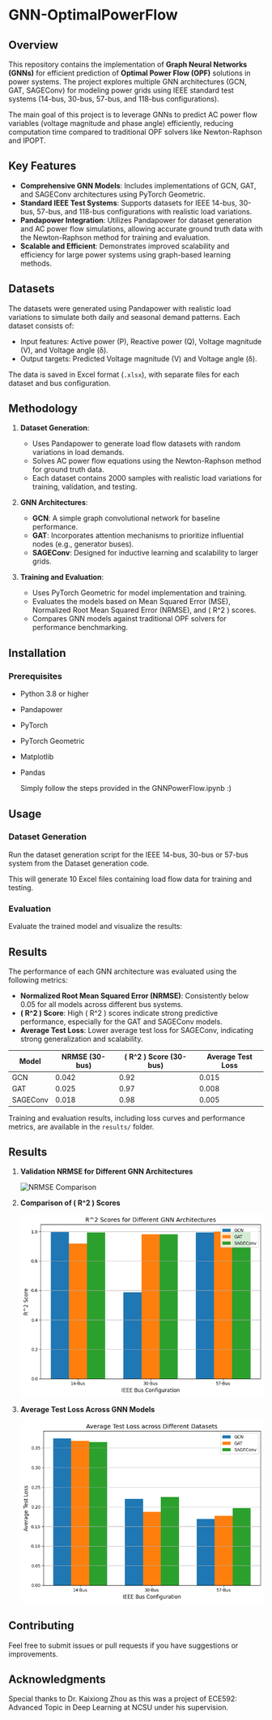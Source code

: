 # GNN-OptimalPowerFlow

## Overview

This repository contains the implementation of **Graph Neural Networks (GNNs)** for efficient prediction of **Optimal Power Flow (OPF)** solutions in power systems. The project explores multiple GNN architectures (GCN, GAT, SAGEConv) for modeling power grids using IEEE standard test systems (14-bus, 30-bus, 57-bus, and 118-bus configurations).

The main goal of this project is to leverage GNNs to predict AC power flow variables (voltage magnitude and phase angle) efficiently, reducing computation time compared to traditional OPF solvers like Newton-Raphson and IPOPT.

## Key Features

- **Comprehensive GNN Models**: Includes implementations of GCN, GAT, and SAGEConv architectures using PyTorch Geometric.
- **Standard IEEE Test Systems**: Supports datasets for IEEE 14-bus, 30-bus, 57-bus, and 118-bus configurations with realistic load variations.
- **Pandapower Integration**: Utilizes Pandapower for dataset generation and AC power flow simulations, allowing accurate ground truth data with the Newton-Raphson method for training and evaluation.
- **Scalable and Efficient**: Demonstrates improved scalability and efficiency for large power systems using graph-based learning methods.

## Datasets

The datasets were generated using Pandapower with realistic load variations to simulate both daily and seasonal demand patterns. Each dataset consists of:
- Input features: Active power (P), Reactive power (Q), Voltage magnitude (V), and Voltage angle (δ).
- Output targets: Predicted Voltage magnitude (V) and Voltage angle (δ).

The data is saved in Excel format (`.xlsx`), with separate files for each dataset and bus configuration.

## Methodology

1. **Dataset Generation**:
   - Uses Pandapower to generate load flow datasets with random variations in load demands.
   - Solves AC power flow equations using the Newton-Raphson method for ground truth data.
   - Each dataset contains 2000 samples with realistic load variations for training, validation, and testing.

2. **GNN Architectures**:
   - **GCN**: A simple graph convolutional network for baseline performance.
   - **GAT**: Incorporates attention mechanisms to prioritize influential nodes (e.g., generator buses).
   - **SAGEConv**: Designed for inductive learning and scalability to larger grids.

3. **Training and Evaluation**:
   - Uses PyTorch Geometric for model implementation and training.
   - Evaluates the models based on Mean Squared Error (MSE), Normalized Root Mean Squared Error (NRMSE), and \( R^2 \) scores.
   - Compares GNN models against traditional OPF solvers for performance benchmarking.

## Installation

### Prerequisites

- Python 3.8 or higher
- Pandapower
- PyTorch
- PyTorch Geometric
- Matplotlib
- Pandas

    Simply follow the steps provided in the GNNPowerFlow.ipynb :)

## Usage

### Dataset Generation

Run the dataset generation script for the IEEE 14-bus, 30-bus or 57-bus system from the Dataset generation code.

This will generate 10 Excel files containing load flow data for training and testing.

### Evaluation

Evaluate the trained model and visualize the results:

## Results

The performance of each GNN architecture was evaluated using the following metrics:
- **Normalized Root Mean Squared Error (NRMSE)**: Consistently below 0.05 for all models across different bus systems.
- **\( R^2 \) Score**: High \( R^2 \) scores indicate strong predictive performance, especially for the GAT and SAGEConv models.
- **Average Test Loss**: Lower average test loss for SAGEConv, indicating strong generalization and scalability.

| Model     | NRMSE (30-bus) | \( R^2 \) Score (30-bus) | Average Test Loss |
|-----------|----------------|--------------------------|-------------------|
| GCN       | 0.042          | 0.92                     | 0.015             |
| GAT       | 0.025          | 0.97                     | 0.008             |
| SAGEConv  | 0.018          | 0.98                     | 0.005             |


Training and evaluation results, including loss curves and performance metrics, are available in the `results/` folder.

## Results

1. **Validation NRMSE for Different GNN Architectures**

   ![NRMSE Comparison](document/nrmsPY.png)

2. **Comparison of \( R^2 \) Scores**

   ![R2 Score Comparison](document/r2scorePY.png)

3. **Average Test Loss Across GNN Models**

   ![Average Test Loss](document/testlossPY.png)


## Contributing

Feel free to submit issues or pull requests if you have suggestions or improvements.


## Acknowledgments

Special thanks to Dr. Kaixiong Zhou as this was a project of ECE592: Advanced Topic in Deep Learning at NCSU under his supervision.
